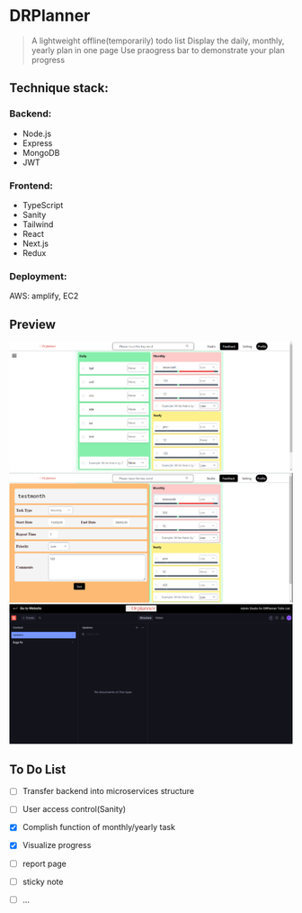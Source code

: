 # DRPlanner
> A lightweight offline(temporarily) todo list
> Display the daily, monthly, yearly plan in one page
> Use praogress bar to demonstrate your plan progress 


## Technique stack:
### Backend:
- Node.js
- Express
- MongoDB
- JWT

### Frontend:
- TypeScript
- Sanity
- Tailwind
- React
- Next.js
- Redux

### Deployment:
AWS: amplify, EC2

## Preview

![Homepage](image.png)
![Plan Details](image-1.png)
![Sanity](image-2.png)

## To Do List
- [ ] Transfer backend into microservices structure
- [ ] User access control(Sanity)
- [x] Complish function of monthly/yearly task
- [x] Visualize progress
- [ ] report page
- [ ] sticky note
- [ ] ... 

